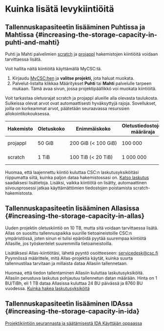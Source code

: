 
# Kuinka lisätä levykiintiöitä

## Tallennuskapasiteetin lisääminen Puhtissa ja Mahtissa {#increasing-the-storage-capacity-in-puhti-and-mahti}

Puhti ja Mahti palvelimien [scratch](../computing/disk.md#scratch-directory) ja [projappl](../computing/disk.md#projappl-directory) hakemistojen
kiintiöitä voidaan tarvittaessa lisätä.

Voit hallita näitä kiintiöitä käyttämällä MyCSC:tä.

1. Kirjaudu [MyCSC:hen](https://my.csc.fi) ja **valitse projekti,** jota haluat muokata.
2. Palvelut-listalta klikkaa Määritykset **Puhti** tai **Mahti** palvelulle tarpeen mukaan. Tämä avaa sivun, jossa projektipäällikkö voi muokata kiintiöitä.

Voit tarkastaa oletusrajat scratch ja projappl alueille alla olevasta taulukosta. Sulkeissa olevat arvot ovat automaattisesti hyväksyttyjä rajoja. Sovellukset, joilla on korkeammat arvot, päätetään seuraavassa resurssien allokointikokouksessa.

| Hakemisto | Oletuskoko | Enimmäiskoko | Oletustiedostojen määräraja | Enimmäistiedostojen määräraja |
|-----------|------------|--------------|-----------------------------|------------------------------|
| projappl  | 50 GiB     | 200&nbsp;GiB&nbsp;(<&nbsp;100&nbsp;GiB)    | 100 000                     | 2 000 000 (<&nbsp;500&nbsp;000)                 |
| scratch   | 1 TiB      | 100&nbsp;TiB&nbsp;(<&nbsp;20&nbsp;TiB)    | 1 000 000                   | 10 000 000 (<&nbsp;5&nbsp;000&nbsp;000)               |

Huomaa, että laajennettu kiintiö kuluttaa CSC:n laskutusyksiköitäsi riippumatta siitä, kuinka paljon dataa hakemistossasi on. [Katso laskutus](billing.md) saadaksesi lisätietoja. Lisäksi, vaikka kiintiötä on lisätty, automaattinen siivousprosessi jatkaa käyttämättömien tiedostojen poistamista scratch-hakemistosta.

## Tallennuskapasiteetin lisääminen Allasissa {#increasing-the-storage-capacity-in-allas}

Uuden projektin oletuskiintiö on 10 TB, mutta sitä voidaan tarvittaessa lisätä. Allas on suosittu tallennuspaikka suurille tietoaineistoille CSC:n ympäristössä, joten sinun ei tulisi epäröidä pyytää suurempaa kiintiötä Allasille, jos työskentelet suuremmilla tietoaineistoilla.

Lisätäksesi Allas-kiintiötäsi, lähetä pyyntö osoitteeseen: servicedesk@csc.fi
Pyynnössä määrittele, mitä Allas-projektia käytät, kuinka suurta tallennustilaa tarvitaan ja millaista dataa Allasiin tallennetaan.

Huomaa, että tiedon tallentaminen Allasiin kuluttaa laskutusyksiköitä. Allasiin perustuva laskutus pohjautuu tallennetun datan määrään. Hinta on 1 BU/TiBh, eli 1 TB dataa Allasissa kuluttaa 24 BU päivässä ja 8760 BU vuodessa. [Kuinka hakea laskutusyksiköitä](how-to-apply-for-billing-units.md)

## Tallennuskapasiteetin lisääminen IDAssa {#increasing-the-storage-capacity-in-ida}

[Projektikiintiön seurannasta ja säätämisestä IDA Käyttäjän oppaassa](https://www.fairdata.fi/en/user-guides/user-guide/#project-quota)


